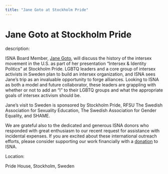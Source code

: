 ```yaml
---
title: "Jane Goto at Stockholm Pride"
---
```


# Jane Goto at Stockholm Pride

  
description:  
  


ISNA Board Member, [Jane Goto][1], will discuss the history of the intersex movement in the U.S. as part of her presentation &#8220;Intersex & Identity Politics&#8221; at Stockholm Pride. LGBTQ leaders and a core group of intersex activists in Sweden plan to build an intersex organization, and ISNA sees Jane’s trip as an invaluable opportunity to forge alliances. Looking to ISNA as both a model and future collaborator, these leaders are grappling with whether or not to add an “I” to their LGBTQ groups and what the appropriate goals of intersex activism should be.

  
  


Jane&#8217;s visit to Sweden is sponsored by Stockholm Pride, RFSU The Swedish Association for Sexuality Education, The Swedish Association for Gender Equality, and SHAME.

  
  


We are grateful also to the dedicated and generous ISNA donors who responded with great enthusiasm to our recent request for assistance with incidental expenses. If you are excited about these international outreach efforts, please consider supporting our work financially with a [donation][2] to ISNA.

  


  


  
Location:  
  
Pride House, Stockholm, Sweden

 [1]: /about/goto
 [2]: /donate